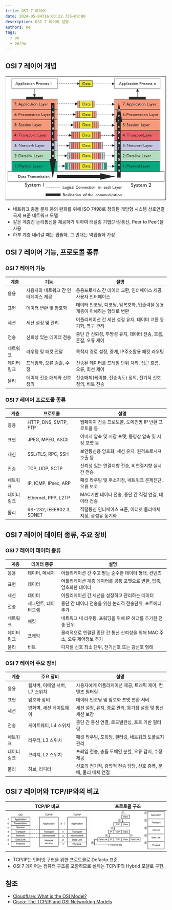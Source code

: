 ```yaml
---
title: OSI 7 레이어
date: 2024-05-04T16:03:22.755+09:00
description: OSI 7 레이어 설명
authors: me
tags:
  - pe
  - pe/nw
---
```


## OSI 7 레이어 개념

![OSI 7 레이어](/img/pe/osi-7.webp)

- 네트워크 충돌 문제 등의 완화를 위해 ISO 7498로 정의된 개방형 시스템 상호연결 국제 표준 네트워크 모델
- 같은 계층간 논리통신을 제공하기 위하여 터널링 기법(가상통신, Peer to Peer)을 사용
- 하부 계층 내려갈 때는 캡슐화, 그 반대는 역캡슐화 가정

## OSI 7 레이어 기능, 프로토콜 종류

### OSI 7 레이어 기능

| 계층 | 기능 | 설명 |
| --- | --- | --- |
| 응용 | 사용자와 네트워크 간 인터페이스 제공 | 응용프로세스 간 데이터 교환, 인터페이스 제공, 사용자 인터페이스 |
| 표현 | 데이터 변환 및 암호화 | 데이터 인코딩, 디코딩, 암복호화, 입출력을 응용게층이 이해하는 형태로 변환 |
| 세션 | 세션 설정 및 관리 | 어플리케이션 간 세션 설정 유지, 데이터 교환 동기화, 복구 관리 |
| 전송 | 신뢰성 있는 데이터 전송 | 종단 간 신뢰성, 투명성 유지, 데이터 전송, 흐름, 혼잡, 오류 제어 |
| 네트워크 | 라우팅 및 패킷 전달 | 목적지 경로 설정, 중계, IP주소활용 패킷 라우팅 |
| 데이터링크 | 프레임화, 오류 검출, 수정 | 전송된 데이터를 프레임 단위 처리, 접근 흐름, 오류, 회선 제어 |
| 물리 | 데이터 전송 매체와 신호 정의 | 전송매체(케이블, 전송속도) 정의, 전기적 신호 정의, 비트 전송 |

### OSI 7 레이어 프로토콜 종류

| 계층 | 프로토콜 | 설명 |
| --- | --- | --- |
| 응용 | HTTP, DNS, SMTP, FTP | 웹페이지 전송 프로토콜, 도메인명 IP 반환 프로토콜 등 |
| 표현 | JPEG, MPEG, ASCII | 이미지 압축 및 저장 포맷, 동영상 압축 및 저장 포맷 등 |
| 세션 | SSL/TLS, RPC, SSH | 보안통신용 암호화, 세션 유지, 원격프로시져 호출 등 |
| 전송 | TCP, UDP, SCTP | 신뢰성 있는 연결지향 전송, 비연결지향 실시간 전송 |
| 네트워크 | IP, ICMP, IPsec, ARP | 패킷 라우팅 및 주소지정, 네트워크 문제진단, 오류 보고 |
| 데이터링크 | Ethernet, PPP, L2TP | MAC기반 데이터 전송, 종단 간 직접 연결, 데이터 전송 |
| 물리 | RS-232, IEEE802.3, SONET | 직렬통신 인터페이스 표준, 이더넷 물리매체 지정, 광섬유 동기화  |

## OSI 7 레이어 데이터 종류, 주요 장비

### OSI 7 레이어 데이터 종류

| 계층 | 데이터 종류 | 설명 |
| --- | --- | --- |
| 응용 | 데이터, 메세지 | 어플리케이션 간 주고 받는 순수한 데이터 형태, 컨텐츠 |
| 표현 | 데이터 | 어플리케이션 계층 데이터를 공통 포맷으로 변환, 압축, 암호화한 데이터 |
| 세션 | 데이터 | 어플리케이션 간 세션을 설정하고 관리하는 데이터 |
| 전송 | 세그먼트, 데이터그램 | 종단 간 데이터 전송을 위한 논리적 전송단위, 포트헤더 추가 |
| 네트워크 | 패킷 | 네트워크 내 라우팅, 포워딩을 위해 IP 헤더를 추가한 전송 단위 |
| 데이터링크 | 프레임 | 물리적으로 연결된 종단 간 통신 신뢰성을 위해 MAC 주소, 오류 제어정보 추가 |
| 물리 | 비트 | 디지털 신호 최소 단위, 전기신호 또는 광신호 형태 |

### OSI 7 레이어 주요 장비

| 계층 | 주요 장비 | 설명 |
| --- | --- | --- |
| 응용 | 웹서버, 이메일 서버, L7 스위치 | 사용자에게 어플리케이션 제공, 트래픽 제어, 컨텐츠 필터링 |
| 표현 | 암호화 장비 | 데이터 인코딩 및 암호화 포맷 변환 서버 |
| 세션 | 방화벽, 세션 게이트웨이 | 세션 설정, 유지, 종료 관리, 동기점 설정 및 통신세션 보장 |
| 전송 | 게이트웨이, L4 스위치 | 종단 간 통신 연결, 로드밸런싱, 포트 기반 필터링 |
| 네트워크 | 라우터, L3 스위치 | 패킷 라우팅, 포워딩, 필터링, 네트워크 토폴로지 관리 |
| 데이터링크 | 브리지, L2 스위치 | 프레임 전송, 충돌 도메인 분할, 오류 감지, 수정 제공 |
| 물리 | 허브, 리피터 | 신호의 전기적, 광학적 전송 담당, 신호 증폭, 분배, 물리 매체 연결 |

## OSI 7 레이어와 TCP/IP와의 비교

| TCP/IP 비교 | 프로토콜 구조 |
| -------------------------------------- | ------------------------------------------------- |
| ![tcp/ip](/img/pe/osi-tcp-hybrid.webp) | ![tcp/ip protocol](/img/pe/osi-tcp-protocol.webp) |

- TCP/IP는 인터넷 구현을 위한 프로토콜로 Defacto 표준.
- OSI 7 레이어는 컴퓨터 구조를 포함하므로 실제는 TCP/IP의 Hybrid 모델로 구현.

## 참조

- [Cloudflare: What is the OSI Model?](https://www.cloudflare.com/learning/ddos/glossary/open-systems-interconnection-model-osi/)
- [Cisco: The TCP/IP and OSI Networking Models](https://www.ciscopress.com/articles/article.asp?p=1757634&seqNum=2)
